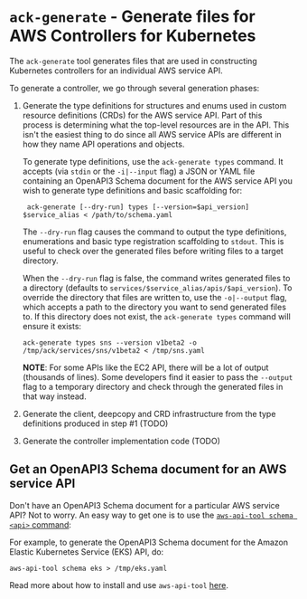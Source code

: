 # `ack-generate` - Generate files for AWS Controllers for Kubernetes

The `ack-generate` tool generates files that are used in constructing
Kubernetes controllers for an individual AWS service API.

To generate a controller, we go through several generation phases:

1) Generate the type definitions for structures and enums used in custom
   resource definitions (CRDs) for the AWS service API. Part of this process is
   determining what the top-level resources are in the API. This isn't the
   easiest thing to do since all AWS service APIs are different in how they
   name API operations and objects.

   To generate type definitions, use the `ack-generate types` command. It
   accepts (via `stdin` or the `-i|--input` flag) a JSON or YAML file
   containing an OpenAPI3 Schema document for the AWS service API you wish to
   generate type definitions and basic scaffolding for:

   ```
    ack-generate [--dry-run] types [--version=$api_version] $service_alias < /path/to/schema.yaml
   ```

   The `--dry-run` flag causes the command to output the type definitions,
   enumerations and basic type registration scaffolding to `stdout`. This is
   useful to check over the generated files before writing files to a target
   directory.

   When the `--dry-run` flag is false, the command writes generated files to a
   directory (defaults to `services/$service_alias/apis/$api_version`). To
   override the directory that files are written to,  use the `-o|--output`
   flag, which accepts a path to the directory you want to send generated files
   to. If this directory does not exist, the `ack-generate types` command will
   ensure it exists:

   ```
   ack-generate types sns --version v1beta2 -o /tmp/ack/services/sns/v1beta2 < /tmp/sns.yaml
   ```

   **NOTE**: For some APIs like the EC2 API, there will be a lot of output
   (thousands of lines). Some developers find it easier to pass the `--output`
   flag to a temporary directory and check through the generated files in that
   way instead.

2) Generate the client, deepcopy and CRD infrastructure from the type
   definitions produced in step #1 (TODO)

3) Generate the controller implementation code (TODO)

## Get an OpenAPI3 Schema document for an AWS service API

Don't have an OpenAPI3 Schema document for a particular AWS service API? Not to
worry. An easy way to get one is to use the
[`aws-api-tool schema <api>` command](https://github.com/jaypipes/aws-api-tools#show-openapi3-schema-swagger-for-api):

For example, to generate the OpenAPI3 Schema document for the Amazon Elastic
Kubernetes Service (EKS) API, do:

```
aws-api-tool schema eks > /tmp/eks.yaml
```

Read more about how to install and use `aws-api-tool` [here](https://github.com/jaypipes/aws-api-tools).

